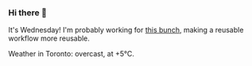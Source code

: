 ### Hi there :wave:

It's Wednesday! I'm probably working for [this bunch](https://github.com/kohofinancial), making a reusable workflow more reusable.

Weather in Toronto: overcast, at +5°C.
